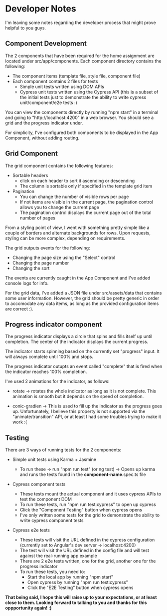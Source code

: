 # Developer Notes

I'm leaving some notes regarding the developer process that might prove helpful to you guys.

## Component Development

The 2 components that have been required for the home assignment are located under src/app/components. Each component directory contains the following:
- The component items (template file, style file, component file)
- Each component contains 2 files for tests
    - Simple unit tests written using DOM APIs
    - Cypress unit tests written using the Cypress API (this is a subset of the initial tests just to demonstrate the ability to write cypress unit/component/e2e tests :)

You can view the components directly by running "npm start" in a terminal and going to "http://localhost:4200" in a web browser. You should see a grid and the progress indicator under.

For simplicity, I've configured both components to be displayed in the App Component, without adding routing.

## Grid Component

The grid component contains the following features:
 - Sortable headers
    - click on each header to sort it ascending or descending
    - The column is sortable only if specified in the template grid item
 - Pagination
    - You can change the number of visible rows per page
    - If not items are visible in the current page, the pagination control allows you to change the current page
    - The pagination control displays the current page out of the total number of pages

From a styling point of view, I went with something pretty simple like a couple of borders and alternate backgrounds for rows. Upon requests, styling can be more complex, depending on requirements.

The grid outputs events for the following:
 - Changing the page size using the "Select" control
 - Changing the page number
 - Changing the sort

 The events are currently caught in the App Component and I've added console logs for info.

 For the grid data, I've added a JSON file under src/assets/data that contains some user information. However, the grid should be pretty generic in order to accomodate any data items, as long as the provided configuration items are correct :). 

## Progress indicator component

The progress indicator displays a circle that spins and fills itself up until completion. The center of the indicator displays the current progress.

The indicator starts spinning based on the currently set "progress" input. It will always complete until 100% and stops.

The progress indicator outupts an event called "complete" that is fired when the indicator reaches 100% completion.

I've used 2 animations for the indicator, as follows:
- rotate -> rotates the whole indicator as long as it is not complete. This animation is smooth but it depends on the speed of completion.

- conic-gradien -> This is used to fill up the indicator as the progress goes up. Unfortunately, I believe this property is not supported via the "animate/transition" API, or at least I had some troubles trying to make it work :(

## Testing

There are 3 ways of running tests for the 2 components:
- Simple unit tests using Karma + Jasmine
    - To run these -> run "npm run test" (or ng test) -> Opens up karma and runs the tests found in the **component-name**.spec.ts file

- Cypress component tests
    - These tests mount the actual component and it uses cypress APIs to test the component DOM
    - To run these tests, run "npm run test:cypress" to open up cypress
    - Click the "Component Testing" button when cypress opens
    - I've only written some tests for the grid to demonstrate the ability to write cypress component tests

- Cypress e2e tests
    - These tests will visit the URL defined in the cypress configuration (currently set to Angular's dev server -> localhost:4200)
    - The test will visit the URL defined in the config file and will test against the real-running app example
    - There are 2 e2e tests written, one for the grid, another one for the progress indicator
    - To run these tests, you need to:
        - Start the local app by running "npm start"
        - Open cypress by running "npm run test:cypress"
        - Click the "E2E Testing" button when cypress opens


**That being said, I hope this will raise up to your expectations, or at least close to them. Looking forward to talking to you and thanks for this oppportunity again! :)**
